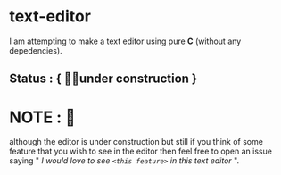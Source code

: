 # text-editor
I am attempting to make a text editor using pure **C** (without any depedencies).

## Status : { 👷‍♂️under construction }

# NOTE : 🧐
although the editor is under construction but still if you think of some feature that you wish to see in the editor then feel free to open an issue saying " _I would love to see ```<this feature>``` in this text editor_ ".
